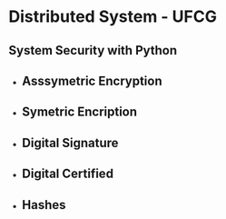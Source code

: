 # Distributed System - UFCG
## System Security with Python
- ## Asssymetric Encryption
- ## Symetric Encription
- ## Digital Signature
- ## Digital Certified
- ## Hashes
